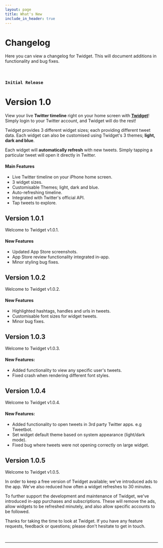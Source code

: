 ```yaml
---
layout: page
title: What's New
include_in_header: true
---
```


# Changelog
Here you can view a changelog for Twidget. This will document additions in functionality and bug fixes.

<br>

### `Initial Release`
# **Version 1.0**
View your live **Twitter timeline** right on your home screen with [**Twidget**](https://apps.apple.com/app/id1541494972)! Simply login to your Twitter account, and Twidget will do the rest!

Twidget provides 3 different widget sizes; each providing different tweet data. Each widget can also be customised using Twidget's 3 themes; **light, dark and blue**.

Each widget will **automatically refresh** with new tweets. Simply tapping a particular tweet will open it directly in Twitter.

#### Main Features
- Live Twitter timeline on your iPhone home screen.
- 3 widget sizes.
- Customisable Themes; light, dark and blue.
- Auto-refreshing timeline.
- Integrated with Twitter's official API.
- Tap tweets to explore.

## **Version 1.0.1**
Welcome to Twidget v1.0.1.

#### New Features
- Updated App Store screenshots.
- App Store review functionality integrated in-app.
- Minor styling bug fixes.

## **Version 1.0.2**
Welcome to Twidget v1.0.2.

#### New Features
- Highlighted hashtags, handles and urls in tweets.
- Customisable font sizes for widget tweets.
- Minor bug fixes.

## **Version 1.0.3**
Welcome to Twidget v1.0.3.

#### New Features:
- Added functionality to view any specific user's tweets.
- Fixed crash when rendering different font styles.

## **Version 1.0.4**
Welcome to Twidget v1.0.4.

#### New Features:
- Added functionality to open tweets in 3rd party Twitter apps. e.g Tweetbot.
- Set widget default theme based on system appearance (light/dark mode).
- Fixed bug where tweets were not opening correctly on large widget.

## **Version 1.0.5**
Welcome to Twidget v1.0.5.

In order to keep a free version of Twidget available; we've introduced ads to the app. We've also reduced how often a widget refreshes to 30 minutes.

To further support the development and maintenance of Twidget, we've introduced in-app purchases and subscriptions. These will remove the ads, allow widgets to be refreshed minutely, and also allow specific accounts to be followed.

Thanks for taking the time to look at Twidget. If you have any feature requests, feedback or questions; please don't hesitate to get in touch.

<br>

________
<br>
